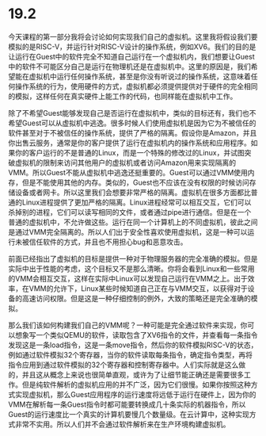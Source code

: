 # 19.2

今天课程的第一部分我将会讨论如何实现我们自己的虚拟机。这里我将假设我们要模拟的是RISC-V，并运行针对RISC-V设计的操作系统，例如XV6。我们的目的是让运行在Guest中的软件完全不知道自己运行在一个虚拟机内，我们想要让Guest中的软件不可能区分自己是运行在物理机还是在虚拟机中。这里的原因是，我们希望能在虚拟机中运行任何操作系统，甚至是你没有听说过的操作系统，这意味着任何操作系统的行为，使用硬件的方式，虚拟机都必须提供提供对于硬件的完全相同的模拟，这样任何在真实硬件上能工作的代码，也同样能在虚拟机中工作。

除了不希望Guest能够发现自己是否运行在虚拟机中，类似的目标还有，我们也不希望Guest可以从虚拟机中逃逸。很多时候人们使用虚拟机是因为它为不被信任的软件甚至对于不被信任的操作系统，提供了严格的隔离。假设你是Amazon，并且你出售云服务，通常是你的客户提供了运行在虚拟机内的操作系统和应用程序。如果你的客户运行的不是普通的Linux，而是一个特殊的修改过的Linux，并试图突破虚拟机的限制来访问其他用户的虚拟机或者访问Amazon用来实现隔离的VMM。所以Guest不能从虚拟机中逃逸还挺重要的。Guest可以通过VMM使用内存，但是不能使用其他的内存。类似的，Guest也不应该在没有权限的时候访问存储设备或者网卡。所以这里我们会想要非常严格的隔离。虚拟机在很多方面都比普通的Linux进程提供了更加严格的隔离。Linux进程经常可以相互交互，它们可以杀掉别的进程，它们可以读写相同的文件，或者通过pipe进行通信。但是在一个普通的虚拟机中，不允许做这些。运行在同一个计算机上的不同虚拟机，彼此之间是通过VMM完全隔离的。所以人们出于安全性喜欢使用虚拟机，这是一种可以运行未被信任软件的方式，并且也不用担心bug和恶意攻击。

前面已经指出了虚拟机的目标是提供一种对于物理服务器的完全准确的模拟。但是实际中出于性能的考虑，这个目标又不是那么清晰。你将会看到Linux和一些常用的VMM会相互交互，这样在实际中Linux可以发现自己运行在VMM之上。出于效率，在VMM的允许下，Linux某些时候知道自己正在与VMM交互，以获得对于设备的高速访问权限。但是这是一种仔细控制的例外，大致的策略还是完全准确的模拟。

那么我们该如何构建我们自己的VMM呢？一种可能是完全通过软件来实现，你可以想象写一个类似QEMU的软件，读取包含了XV6指令的文件，并查看每一条指令发现这是一条load指令，这是一条move指令，然后你的软件模拟RISC-V的状态，例如通过软件模拟32个寄存器，当你的软件读取每条指令，确定指令类型，再将指令应用到通过软件模拟的32个寄存器和控制寄存器中。人们实际就是这么做的，并且这从概念上来说也很简单直观，或许为了让细节能正确还是需要很多工作。但是纯软件解析的虚拟机应用的并不广泛，因为它们很慢。如果你按照这种方式实现虚拟机，那么Guest应用程序的运行速度将远低于运行在硬件上，因为你的VMM在解析每一条Guest指令时都可能要转换成几十条实际的机器指令，所以Guest的运行速度比一个真实的计算机要慢几个数量级。在云计算中，这种实现方式非常不实用。所以人们并不会通过软件解析来在生产环境构建虚拟机。

